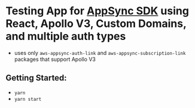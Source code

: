 # Testing App for [AppSync SDK](https://github.com/awslabs/aws-mobile-appsync-sdk-js) using React, Apollo V3, Custom Domains, and multiple auth types

- uses only `aws-appsync-auth-link` and `aws-appsync-subscription-link` packages that support Apollo V3

## Getting Started:

- `yarn`
- `yarn start`
